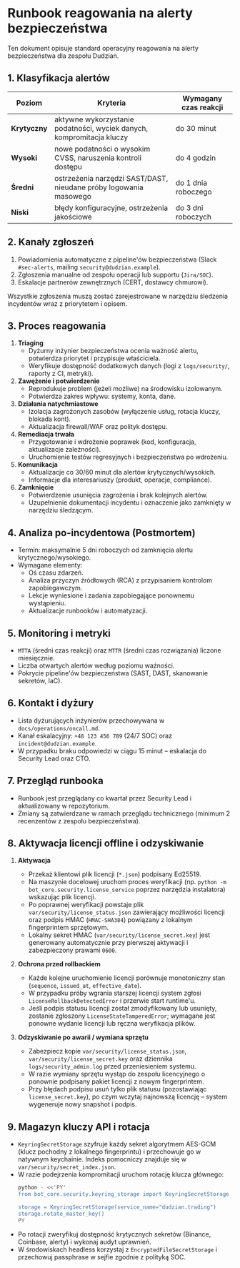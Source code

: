 # Runbook reagowania na alerty bezpieczeństwa

Ten dokument opisuje standard operacyjny reagowania na alerty bezpieczeństwa dla zespołu Dudzian.

## 1. Klasyfikacja alertów

| Poziom | Kryteria | Wymagany czas reakcji |
| --- | --- | --- |
| **Krytyczny** | aktywne wykorzystanie podatności, wyciek danych, kompromitacja kluczy | do 30 minut |
| **Wysoki** | nowe podatności o wysokim CVSS, naruszenia kontroli dostępu | do 4 godzin |
| **Średni** | ostrzeżenia narzędzi SAST/DAST, nieudane próby logowania masowego | do 1 dnia roboczego |
| **Niski** | błędy konfiguracyjne, ostrzeżenia jakościowe | do 3 dni roboczych |

## 2. Kanały zgłoszeń

1. Powiadomienia automatyczne z pipeline'ów bezpieczeństwa (Slack `#sec-alerts`, mailing `security@dudzian.example`).
2. Zgłoszenia manualne od zespołu operacji lub supportu (`Jira/SOC`).
3. Eskalacje partnerów zewnętrznych (CERT, dostawcy chmurowi).

Wszystkie zgłoszenia muszą zostać zarejestrowane w narzędziu śledzenia incydentów wraz z priorytetem i opisem.

## 3. Proces reagowania

1. **Triaging**
   - Dyżurny inżynier bezpieczeństwa ocenia ważność alertu, potwierdza priorytet i przypisuje właściciela.
   - Weryfikuje dostępność dodatkowych danych (logi z `logs/security/`, raporty z CI, metryki).
2. **Zawężenie i potwierdzenie**
   - Reprodukuje problem (jeżeli możliwe) na środowisku izolowanym.
   - Potwierdza zakres wpływu: systemy, konta, dane.
3. **Działania natychmiastowe**
   - Izolacja zagrożonych zasobów (wyłączenie usług, rotacja kluczy, blokada kont).
   - Aktualizacja firewall/WAF oraz polityk dostępu.
4. **Remediacja trwała**
   - Przygotowanie i wdrożenie poprawek (kod, konfiguracja, aktualizacje zależności).
   - Uruchomienie testów regresyjnych i bezpieczeństwa po wdrożeniu.
5. **Komunikacja**
   - Aktualizacje co 30/60 minut dla alertów krytycznych/wysokich.
   - Informacje dla interesariuszy (produkt, operacje, compliance).
6. **Zamknięcie**
   - Potwierdzenie usunięcia zagrożenia i brak kolejnych alertów.
   - Uzupełnienie dokumentacji incydentu i oznaczenie jako zamknięty w narzędziu śledzącym.

## 4. Analiza po-incydentowa (Postmortem)

- Termin: maksymalnie 5 dni roboczych od zamknięcia alertu krytycznego/wysokiego.
- Wymagane elementy:
  - Oś czasu zdarzeń.
  - Analiza przyczyn źródłowych (RCA) z przypisaniem kontrolom zapobiegawczym.
  - Lekcje wyniesione i zadania zapobiegające ponownemu wystąpieniu.
  - Aktualizacje runbooków i automatyzacji.

## 5. Monitoring i metryki

- `MTTA` (średni czas reakcji) oraz `MTTR` (średni czas rozwiązania) liczone miesięcznie.
- Liczba otwartych alertów według poziomu ważności.
- Pokrycie pipeline'ów bezpieczeństwa (SAST, DAST, skanowanie sekretów, IaC).

## 6. Kontakt i dyżury

- Lista dyżurujących inżynierów przechowywana w `docs/operations/oncall.md`.
- Kanał eskalacyjny: `+48 123 456 789` (24/7 SOC) oraz `incident@dudzian.example`.
- W przypadku braku odpowiedzi w ciągu 15 minut – eskalacja do Security Lead oraz CTO.

## 7. Przegląd runbooka

- Runbook jest przeglądany co kwartał przez Security Lead i aktualizowany w repozytorium.
- Zmiany są zatwierdzane w ramach przeglądu technicznego (minimum 2 recenzentów z zespołu bezpieczeństwa).

## 8. Aktywacja licencji offline i odzyskiwanie

1. **Aktywacja**
   - Przekaż klientowi plik licencji (`*.json`) podpisany Ed25519.
   - Na maszynie docelowej uruchom proces weryfikacji (np. `python -m bot_core.security.license_service` poprzez narzędzia instalatora) wskazując plik licencji.
   - Po poprawnej weryfikacji powstaje plik `var/security/license_status.json` zawierający możliwości licencji oraz podpis HMAC (`HMAC-SHA384`) powiązany z lokalnym fingerprintem sprzętowym.
   - Lokalny sekret HMAC (`var/security/license_secret.key`) jest generowany automatycznie przy pierwszej aktywacji i zabezpieczony prawami `0600`.

2. **Ochrona przed rollbackiem**
   - Każde kolejne uruchomienie licencji porównuje monotoniczny stan (`sequence`, `issued_at`, `effective_date`).
   - W przypadku próby wgrania starszej licencji system zgłosi `LicenseRollbackDetectedError` i przerwie start runtime'u.
   - Jeśli podpis statusu licencji został zmodyfikowany lub usunięty, zostanie zgłoszony `LicenseStateTamperedError`; wymagane jest ponowne wydanie licencji lub ręczna weryfikacja plików.

3. **Odzyskiwanie po awarii / wymiana sprzętu**
   - Zabezpiecz kopie `var/security/license_status.json`, `var/security/license_secret.key` oraz dziennika `logs/security_admin.log` przed przeniesieniem systemu.
   - W razie wymiany sprzętu wystąp do zespołu licencyjnego o ponownie podpisany pakiet licencji z nowym fingerprintem.
   - Przy błędach podpisu usuń tylko plik statusu (pozostawiając `license_secret.key`), po czym wczytaj najnowszą licencję – system wygeneruje nowy snapshot i podpis.

## 9. Magazyn kluczy API i rotacja

- `KeyringSecretStorage` szyfruje każdy sekret algorytmem AES-GCM (klucz pochodny z lokalnego fingerprintu) i przechowuje go w natywnym keychainie. Indeks pomocniczy znajduje się w `var/security/secret_index.json`.
- W razie podejrzenia kompromitacji uruchom rotację klucza głównego:
  ```bash
  python - <<'PY'
  from bot_core.security.keyring_storage import KeyringSecretStorage

  storage = KeyringSecretStorage(service_name="dudzian.trading")
  storage.rotate_master_key()
  PY
  ```
- Po rotacji zweryfikuj dostępność krytycznych sekretów (Binance, Coinbase, alerty) i wykonaj audyt uprawnień.
- W środowiskach headless korzystaj z `EncryptedFileSecretStorage` i przechowuj passphrase w sejfie zgodnie z polityką SOC.

